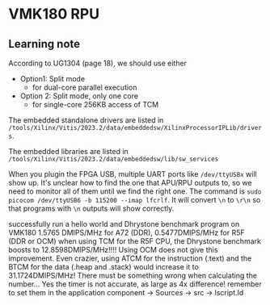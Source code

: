 # VMK180 RPU

## Learning note

According to UG1304 (page 18), we should use either
- Option1: Split mode
    - for dual-core parallel execution
- Option 2: Split mode, only one core
    - for single-core 256KB access of TCM

The embedded standalone drivers are listed in `/tools/Xilinx/Vitis/2023.2/data/embeddedsw/XilinxProcessorIPLib/drivers`.

The embedded libraries are listed in `/tools/Xilinx/Vitis/2023.2/data/embeddedsw/lib/sw_services`

When you plugin the FPGA USB, multiple UART ports like `/dev/ttyUSBx` will show up.
It's unclear how to find the one that APU/RPU outputs to, so we need to monitor all of them until we find the right one.
The command is `sudo picocom /dev/ttyUSB6 -b 115200 --imap lfcrlf`.
It will convert `\n` to `\r\n` so that programs with `\n` outputs will show correctly.


successfully run a hello world and Dhrystone benchmark program on VMK180
    1.5765 DMIPS/MHz for A72 (DDR), 0.5477DMIPS/MHz for R5F (DDR or OCM)
    when using TCM for the R5F CPU, the Dhrystone benchmark boosts to 12.8598DMIPS/MHz!!!! Using OCM does not give this improvement.
    Even crazier, using ATCM for the instruction (.text) and the BTCM for the data (.heap and .stack) would increase it to 31.1724DMIPS/MHz!
        There must be something wrong when calculating the number... Yes the timer is not accurate, as large as 4x difference!
    remember to set them in the application component -> Sources -> src -> lscript.ld


